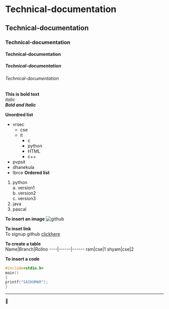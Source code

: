 # Technical-documentation
##  Technical-documentation
###  Technical-documentation
####  Technical-documentation
#####  Technical-documentation
######  Technical-documentation 


**This is bold text**  
*italic*  
***Bold and Italic***

**Unordred list**
- vrsec
  * cse
  * it
    - c
    - python
    - HTML
    - c++
 - pvpsit
 - dhanekula
 - lbrce
 **Ordered list**
 1. python  
   a. version1    
   b. version2  
   c. version3  
  2. java
  3. pascal
  
  
  **To insert an image**
  ![github](https://github.githubassets.com/images/modules/open_graph/github-octocat.png)
  
  **To inset link**  
  To signup github [clickhere](https://github.com/)
  
  
  **To create a table**  
  Name|Branch|Rollno
  ----|------|------
  ram|cse|1
  shyam|cse|2
   
  **To insert a code**  
  ```C  
  #include<stdio.h>  
  main()  
  {  
  printf("SAIKUMAR");  
  }  
  ```
    
------------------------  
    
:shushing_face:  
